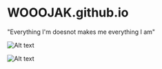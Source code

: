 # WOOOJAK.github.io
"Everything I'm doesnot makes me everything I am"

![Alt text](https://upload.wikimedia.org/wikipedia/commons/thumb/d/de/Scorpions_in_Melbourne%2C_Australia_17.10.2016.jpg/351px-Scorpions_in_Melbourne%2C_Australia_17.10.2016.jpg)


![Alt text](https://bs.uenicdn.com/blog/wp-content/uploads/2018/04/giphy.gif)
